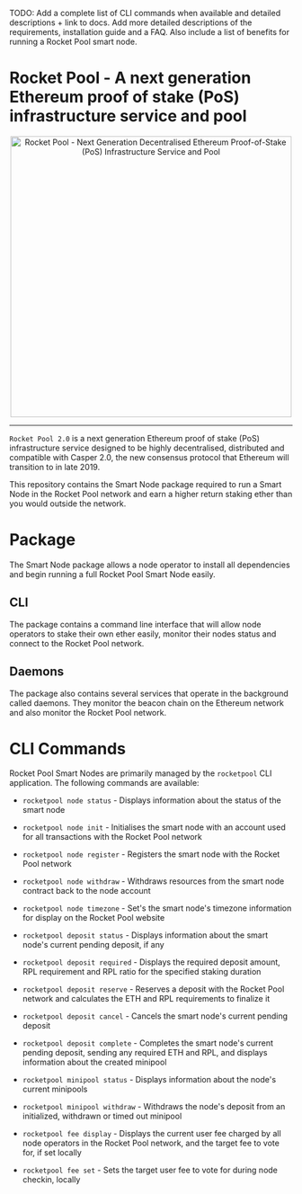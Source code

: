 TODO: Add a complete list of CLI commands when available and detailed descriptions + link to docs. Add more detailed descriptions of the requirements, installation guide and a FAQ. Also include a list of benefits for running a Rocket Pool smart node.

# Rocket Pool - A next generation Ethereum proof of stake (PoS) infrastructure service and pool

<p align="center">
  <img src="https://raw.githubusercontent.com/rocket-pool/rocketpool/master/images/logo.png?raw=true" alt="Rocket Pool - Next Generation Decentralised Ethereum Proof-of-Stake (PoS) Infrastructure Service and Pool" width="500" />
</p>

---

`Rocket Pool 2.0` is a next generation Ethereum proof of stake (PoS) infrastructure service designed to be highly decentralised, distributed and compatible with Casper 2.0, the new consensus protocol that Ethereum will transition to in late 2019.

This repository contains the Smart Node package required to run a Smart Node in the Rocket Pool network and earn a higher return staking ether than you would outside the network.

# Package

The Smart Node package allows a node operator to install all dependencies and begin running a full Rocket Pool Smart Node easily.

## CLI

The package contains a command line interface that will allow node operators to stake their own ether easily, monitor their nodes status and connect to the Rocket Pool network.

## Daemons

The package also contains several services that operate in the background called daemons. They monitor the beacon chain on the Ethereum network and also monitor the Rocket Pool network.

# CLI Commands

Rocket Pool Smart Nodes are primarily managed by the `rocketpool` CLI application. The following commands are available:

- `rocketpool node status` - Displays information about the status of the smart node
- `rocketpool node init` - Initialises the smart node with an account used for all transactions with the Rocket Pool network
- `rocketpool node register` - Registers the smart node with the Rocket Pool network
- `rocketpool node withdraw` - Withdraws resources from the smart node contract back to the node account
- `rocketpool node timezone` - Set's the smart node's timezone information for display on the Rocket Pool website

- `rocketpool deposit status` - Displays information about the smart node's current pending deposit, if any
- `rocketpool deposit required` - Displays the required deposit amount, RPL requirement and RPL ratio for the specified staking duration
- `rocketpool deposit reserve` - Reserves a deposit with the Rocket Pool network and calculates the ETH and RPL requirements to finalize it
- `rocketpool deposit cancel` - Cancels the smart node's current pending deposit
- `rocketpool deposit complete` - Completes the smart node's current pending deposit, sending any required ETH and RPL, and displays information about the created minipool

- `rocketpool minipool status` - Displays information about the node's current minipools
- `rocketpool minipool withdraw` - Withdraws the node's deposit from an initialized, withdrawn or timed out minipool

- `rocketpool fee display` - Displays the current user fee charged by all node operators in the Rocket Pool network, and the target fee to vote for, if set locally
- `rocketpool fee set` - Sets the target user fee to vote for during node checkin, locally
